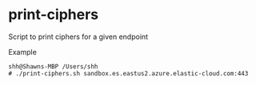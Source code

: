 # print-ciphers
Script to print ciphers for a given endpoint

Example
```shell
shh@Shawns-MBP /Users/shh
# ./print-ciphers.sh sandbox.es.eastus2.azure.elastic-cloud.com:443
```
